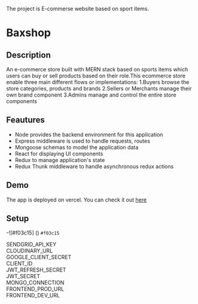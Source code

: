 The project is E-commerse website based on sport items.

# Baxshop



## Description

An e-commerce store built with MERN stack based on sports items which users can buy or sell products based on their role.This ecommerce store enable three main different flows or implementations:
1.Buyers browse the store categories, products and brands
2.Sellers or Merchants manage their own brand component
3.Admins manage and control the entire store components

## Feautures
* Node provides the backend environment for this application
* Express middleware is used to handle requests, routes
* Mongoose schemas to model the application data
* React for displaying UI components
* Redux to manage application's state
* Redux Thunk middleware to handle asynchronous redux actions

## Demo
The app is deployed on vercel. You can check it out <a href='https://ecom-frontend-nu.vercel.app/'>here</a>

## Setup
 -![#f03c15] (<Container >) `#f03c15`
  <div>
  SENDGRID_API_KEY
  </div>
  <div>
  CLOUDINARY_URL
  </div>
  <div>
  GOOGLE_CLIENT_SECRET
  </div>
  <div>
  CLIENT_ID
  </div>
    <div>
  JWT_REFRESH_SECRET
  </div>
   <div>
  JWT_SECRET
  </div>
   <div>
  MONGO_CONNECTION
  </div>
   <div>
  FRONTEND_PROD_URL
  </div>
   <div>
  FRONTEND_DEV_URL
  </div>
  </Container>


